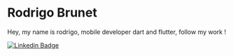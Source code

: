 
# Rodrigo Brunet

Hey, my name is rodrigo, mobile developer dart and flutter, follow my work !

[![Linkedin Badge](https://img.shields.io/badge/-Rodrigo%20Brunet-6666ff?style=flat-square&logo=Linkedin&logoColor=white&link=https://www.linkedin.com/in/rodrigo-brunet-b66bb5168/)](https://www.linkedin.com/in/rodrigo-brunet-b66bb5168/) 


